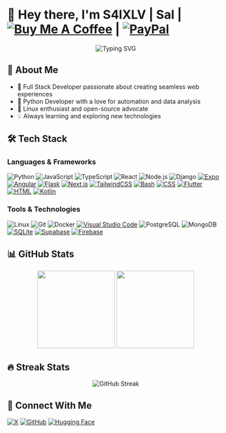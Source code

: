# 👋 Hey there, I'm S4lXLV | Sal | [![Buy Me A Coffee](https://img.shields.io/badge/Buy%20Me%20a%20Coffee-ffdd00?&logo=buy-me-a-coffee&logoColor=black)](#) | [![PayPal](https://img.shields.io/badge/PayPal-003087?logo=paypal&logoColor=fff)](#)

<div align="center">
  <img src="https://readme-typing-svg.herokuapp.com?font=Fira+Code&size=25&duration=3000&pause=1000&color=AC5DE7&center=true&vCenter=true&width=435&lines=Full+Stack+Developer;Python+Developer;Linux+Enthusiast" alt="Typing SVG" />
</div>

## 🚀 About Me
- 🔭 Full Stack Developer passionate about creating seamless web experiences
- 🐍 Python Developer with a love for automation and data analysis
- 🐧 Linux enthusiast and open-source advocate
- 💡 Always learning and exploring new technologies


## 🛠️ Tech Stack

### Languages & Frameworks
![Python](https://img.shields.io/badge/-Python-3776AB?style=flat&logo=Python&logoColor=white)
![JavaScript](https://img.shields.io/badge/-JavaScript-F7DF1E?style=flat&logo=javascript&logoColor=black)
![TypeScript](https://img.shields.io/badge/-TypeScript-3178C6?style=flat&logo=typescript&logoColor=white)
![React](https://img.shields.io/badge/-React-61DAFB?style=flat&logo=react&logoColor=black)
![Node.js](https://img.shields.io/badge/-Node.js-339933?style=flat&logo=node.js&logoColor=white)
![Django](https://img.shields.io/badge/-Django-092E20?style=flat&logo=django&logoColor=white)
[![Expo](https://img.shields.io/badge/Expo-000020?logo=expo&logoColor=fff)](#)
[![Angular](https://img.shields.io/badge/Angular-%23DD0031.svg?logo=angular&logoColor=white)](#)
[![Flask](https://img.shields.io/badge/Flask-000?logo=flask&logoColor=fff)](#)
[![Next.js](https://img.shields.io/badge/Next.js-black?logo=next.js&logoColor=white)](#)
[![TailwindCSS](https://img.shields.io/badge/Tailwind%20CSS-%2338B2AC.svg?logo=tailwind-css&logoColor=white)](#)
[![Bash](https://img.shields.io/badge/Bash-4EAA25?logo=gnubash&logoColor=fff)](#)
[![CSS](https://img.shields.io/badge/CSS-1572B6?logo=css3&logoColor=fff)](#)
[![Flutter](https://img.shields.io/badge/Flutter-02569B?logo=flutter&logoColor=fff)](#)
[![HTML](https://img.shields.io/badge/HTML-%23E34F26.svg?logo=html5&logoColor=white)](#)
[![Kotlin](https://img.shields.io/badge/Kotlin-%237F52FF.svg?logo=kotlin&logoColor=white)](#)


### Tools & Technologies
![Linux](https://img.shields.io/badge/-Linux-FCC624?style=flat&logo=linux&logoColor=black)
![Git](https://img.shields.io/badge/-Git-F05032?style=flat&logo=git&logoColor=white)
![Docker](https://img.shields.io/badge/-Docker-2496ED?style=flat&logo=docker&logoColor=white)
[![Visual Studio Code](https://custom-icon-badges.demolab.com/badge/Visual%20Studio%20Code-0078d7.svg?logo=vsc&logoColor=white)](#)
![PostgreSQL](https://img.shields.io/badge/-PostgreSQL-336791?style=flat&logo=postgresql&logoColor=white)
![MongoDB](https://img.shields.io/badge/-MongoDB-47A248?style=flat&logo=mongodb&logoColor=white)
[![SQLite](https://img.shields.io/badge/SQLite-%2307405e.svg?logo=sqlite&logoColor=white)](#)
[![Supabase](https://img.shields.io/badge/Supabase-3FCF8E?logo=supabase&logoColor=fff)](#)
[![Firebase](https://img.shields.io/badge/Firebase-039BE5?logo=Firebase&logoColor=white)](#)

## 📊 GitHub Stats

<div align="center">
  <img height="180em" src="https://github-readme-stats.vercel.app/api?username=S4lXLV&show_icons=true&theme=radical&include_all_commits=true&count_private=true"/>
  <img height="180em" src="https://github-readme-stats.vercel.app/api/top-langs/?username=S4lXLV&layout=compact&langs_count=7&theme=radical"/>
</div>

## 🔥 Streak Stats
<div align="center">
  <img src="https://github-readme-streak-stats.herokuapp.com/?user=S4lXLV&theme=radical" alt="GitHub Streak" />
</div>

## 🤝 Connect With Me
[![X](https://img.shields.io/badge/X-%23000000.svg?logo=X&logoColor=white)](https://x.com/S4lXLV)
[![GitHub](https://img.shields.io/badge/-GitHub-181717?style=flat&logo=github&logoColor=white)](https://github.com/S4lXLV)
[![Hugging Face](https://img.shields.io/badge/Hugging%20Face-FFD21E?logo=huggingface&logoColor=000)](#)

